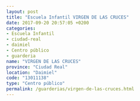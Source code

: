 ```yaml
---
layout: post
title: "Escuela Infantil VIRGEN DE LAS CRUCES"
date: 2017-09-20 20:57:05 +0200
categories:
- Escuela Infantil
- ciudad-real
- daimiel
- Centro público
- guarderia
name: "VIRGEN DE LAS CRUCES"
province: "Ciudad Real"
location: "Daimiel"
code: "13011138"
type: "Centro público"
permalink: /guarderias/virgen-de-las-cruces.html
---
```

